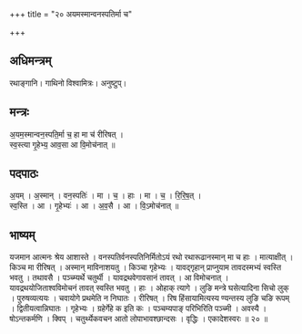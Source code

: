 +++
title = "२० अयमस्मान्वनस्पतिर्मा च"

+++
## अधिमन्त्रम्
रथाङ्गानि। गाथिनो विश्वामित्रः। अनुष्टुप्।

## मन्त्रः
अ॒यम॒स्मान्वन॒स्पति॒र्मा च॒ हा मा च॑ रीरिषत् ।  
स्व॒स्त्या गृ॒हेभ्य॒ आव॒सा आ वि॒मोच॑नात् ॥

## पदपाठः
अ॒यम् । अ॒स्मान् । वन॒स्पतिः॑ । मा । च॒ । हाः । मा । च॒ । रि॒रि॒ष॒त् ।  
स्व॒स्ति । आ । गृ॒हेभ्यः॑ । आ । अ॒व॒सै । आ । वि॒ऽमोच॑नात् ॥

## भाष्यम्
यजमान आत्मनः श्रेय आशास्ते । वनस्पतिर्वनस्पतिनिर्मितोऽयं रथो रथारूढानस्मान् मा च हाः । मात्याक्षीत् । किञ्च मा रीरिषत् । अस्मान् माविनाशयतु । किञ्चा गृहेभ्यः । यावद्गृहान् प्राप्नुयाम तावदस्मभ्यं स्वस्ति भवतु । तथावसै । पञ्च्म्यर्थे चतुर्थी । यावद्रथवेगावसानं तावत् । आ विमोचनात् । यावद्रथयोजिताश्वविमोचनं तावत् स्वस्ति भवतु । हाः । ओहाक् त्यागे । लुङि मन्त्रे घसेत्यादिना सिचो लुक् । पुरुषव्यत्ययः । चवायोगे प्रथमेति न निघातः । रीरिषत् । रिष हिंसायामित्यस्य ण्यन्तस्य लुङि चङि रूपम् । द्वितीयत्वान्निघातः । गृहेभ्यः । ग्रहेर्गेहे क इति कः । पञ्चम्यपाङ् परिभिरिति पञ्च्मी । अवस्यै । षोऽन्तकर्मणि । क्विप् । चतुर्थ्येकवचन आतो लोपाभावश्छान्दसः । वृद्धिः । एकादेशस्वरः ॥ २० ॥